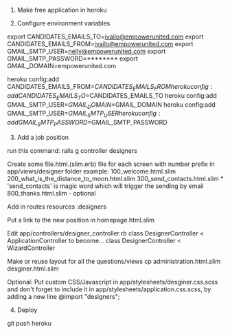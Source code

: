 1. Make free application in heroku

2. Configure environment variables

  export CANDIDATES_EMAILS_TO=ivailo@empowerunited.com
  export CANDIDATES_EMAILS_FROM=ivailo@empowerunited.com
  export GMAIL_SMTP_USER=nelly@empowerunited.com
  export GMAIL_SMTP_PASSWORD=********
  export GMAIL_DOMAIN=empowerunited.com

  heroku config:add CANDIDATES_EMAILS_FROM=$CANDIDATES_EMAILS_FROM
  heroku config:add CANDIDATES_EMAILS_TO=$CANDIDATES_EMAILS_TO
  heroku config:add GMAIL_SMTP_USER=$GMAIL_DOMAIN=$GMAIL_DOMAIN
  heroku config:add GMAIL_SMTP_USER=$GMAIL_SMTP_USER
  heroku config:add GMAIL_SMTP_PASSWORD=$GMAIL_SMTP_PASSWORD

3. Add a job position

  run this command:
  rails g controller designers

  Create some file.html.(slim.erb) file for each screen with number prefix in app/views/designer folder
    example:
      100_welcome.html.slim
      200_what_is_the_distance_to_moon.html.slim
      300_send_contacts.html.slim  * 'send_contacts' is magic word which will trigger the sending by email
      800_thanks.html.slim - optional

  Add in routes
    resources :designers

  Put a link to the new position in homepage.html.slim

  Edit app/controllers/designer_controller.rb
    class DesignerController < ApplicationController
    to become...
    class DesignerController < WizardController

  Make or reuse layout for all the questions/views
    cp administration.html.slim desginer.html.slim

  Optional:
    Put custom CSS/Javascript in
      app/stylesheets/desginer.css.scss
    and don't forget to include it in app/stylesheets/application.css.scss, by adding a new line
      @import "designers";

4. Deploy

  git push heroku
